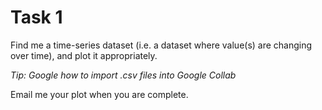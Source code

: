 # Task 1

Find me a time-series dataset (i.e. a dataset where value(s) are changing over time), and plot it appropriately. 

*Tip: Google how to import .csv files into Google Collab*


Email me your plot when you are complete.